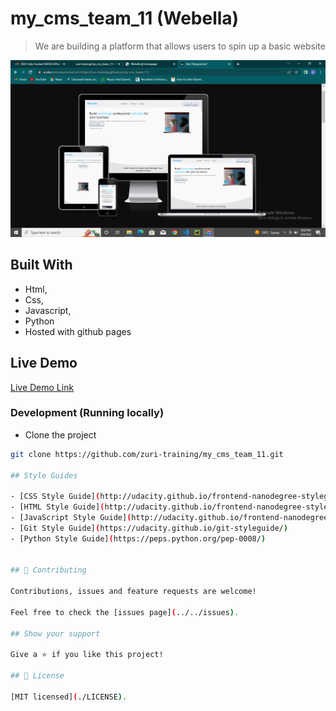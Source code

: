 # my_cms_team_11 (Webella)

> We are building a platform that allows users to spin up a basic website

![Design page](./mycms/couple_template/images/webella.png)

## Built With

- Html,
- Css,
- Javascript,
- Python
- Hosted with github pages

## Live Demo

[Live Demo Link](https://zuri-training.github.io/my_cms_team_11/)

### Development (Running locally)

- Clone the project

```bash
git clone https://github.com/zuri-training/my_cms_team_11.git

## Style Guides

- [CSS Style Guide](http://udacity.github.io/frontend-nanodegree-styleguide/css.html)
- [HTML Style Guide](http://udacity.github.io/frontend-nanodegree-styleguide/index.html)
- [JavaScript Style Guide](http://udacity.github.io/frontend-nanodegree-styleguide/javascript.html)
- [Git Style Guide](https://udacity.github.io/git-styleguide/)
- [Python Style Guide](https://peps.python.org/pep-0008/)


## 🤝 Contributing

Contributions, issues and feature requests are welcome!

Feel free to check the [issues page](../../issues).

## Show your support

Give a ⭐️ if you like this project!

## 📝 License

[MIT licensed](./LICENSE).
```
